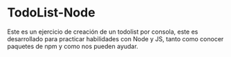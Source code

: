 # TodoList-Node
Este es un ejercicio de creación de un todolist por consola, este es desarrollado para practicar habilidades con Node y JS, tanto como conocer paquetes de npm y como nos pueden ayudar.
